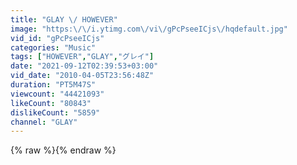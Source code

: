 ```yaml
---
title: "GLAY \/ HOWEVER"
image: "https:\/\/i.ytimg.com\/vi\/gPcPseeICjs\/hqdefault.jpg"
vid_id: "gPcPseeICjs"
categories: "Music"
tags: ["HOWEVER","GLAY","グレイ"]
date: "2021-09-12T02:39:53+03:00"
vid_date: "2010-04-05T23:56:48Z"
duration: "PT5M47S"
viewcount: "44421093"
likeCount: "80843"
dislikeCount: "5859"
channel: "GLAY"
---
```

{% raw %}{% endraw %}
